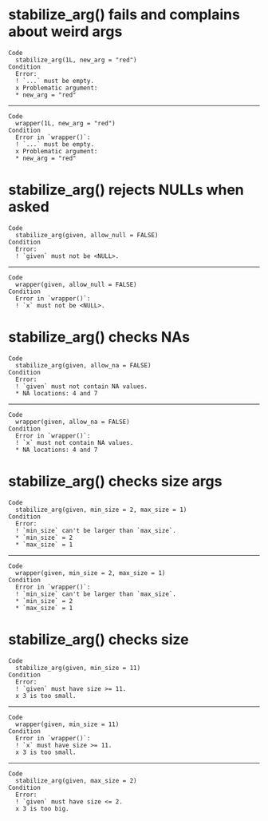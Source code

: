 # stabilize_arg() fails and complains about weird args

    Code
      stabilize_arg(1L, new_arg = "red")
    Condition
      Error:
      ! `...` must be empty.
      x Problematic argument:
      * new_arg = "red"

---

    Code
      wrapper(1L, new_arg = "red")
    Condition
      Error in `wrapper()`:
      ! `...` must be empty.
      x Problematic argument:
      * new_arg = "red"

# stabilize_arg() rejects NULLs when asked

    Code
      stabilize_arg(given, allow_null = FALSE)
    Condition
      Error:
      ! `given` must not be <NULL>.

---

    Code
      wrapper(given, allow_null = FALSE)
    Condition
      Error in `wrapper()`:
      ! `x` must not be <NULL>.

# stabilize_arg() checks NAs

    Code
      stabilize_arg(given, allow_na = FALSE)
    Condition
      Error:
      ! `given` must not contain NA values.
      * NA locations: 4 and 7

---

    Code
      wrapper(given, allow_na = FALSE)
    Condition
      Error in `wrapper()`:
      ! `x` must not contain NA values.
      * NA locations: 4 and 7

# stabilize_arg() checks size args

    Code
      stabilize_arg(given, min_size = 2, max_size = 1)
    Condition
      Error:
      ! `min_size` can't be larger than `max_size`.
      * `min_size` = 2
      * `max_size` = 1

---

    Code
      wrapper(given, min_size = 2, max_size = 1)
    Condition
      Error in `wrapper()`:
      ! `min_size` can't be larger than `max_size`.
      * `min_size` = 2
      * `max_size` = 1

# stabilize_arg() checks size

    Code
      stabilize_arg(given, min_size = 11)
    Condition
      Error:
      ! `given` must have size >= 11.
      x 3 is too small.

---

    Code
      wrapper(given, min_size = 11)
    Condition
      Error in `wrapper()`:
      ! `x` must have size >= 11.
      x 3 is too small.

---

    Code
      stabilize_arg(given, max_size = 2)
    Condition
      Error:
      ! `given` must have size <= 2.
      x 3 is too big.

